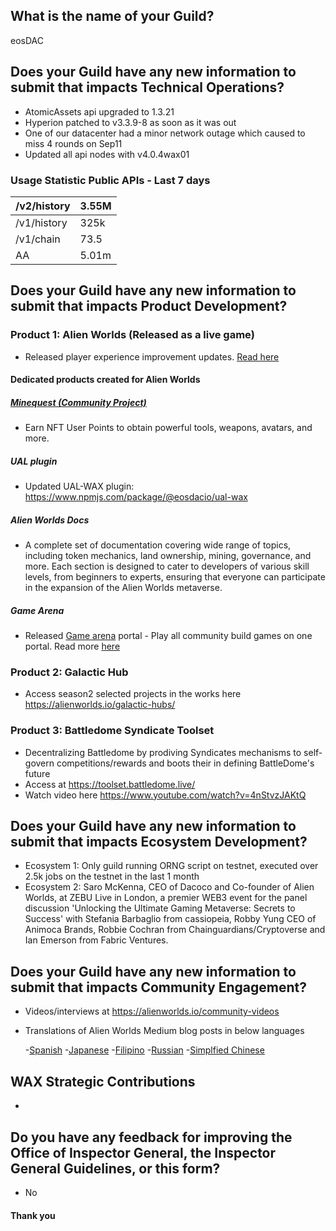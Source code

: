 ## What is the name of your Guild?

eosDAC

## Does your Guild have any new information to submit that impacts Technical Operations?
- AtomicAssets api upgraded to 1.3.21
- Hyperion patched to v3.3.9-8 as soon as it was out
- One of our datacenter had a minor network outage which caused to miss 4 rounds on Sep11
- Updated all api nodes with v4.0.4wax01

### Usage Statistic Public APIs - Last 7 days

/v2/history|3.55M
-----|-----
/v1/history|325k
/v1/chain|73.5
AA|5.01m

## Does your Guild have any new information to submit that impacts Product Development?

### Product 1: Alien Worlds (Released as a live game)


- Released player experience improvement updates. [Read here](https://alienworlds.medium.com/player-experience-improvements-2-6-0-onboarding-62ef547ac05b)

#### Dedicated products created for Alien Worlds

##### [Minequest (Community Project)](https://minecraft.eosusa.io/)

- Earn NFT User Points to obtain powerful tools, weapons, avatars, and more. 


##### UAL plugin

- Updated UAL-WAX plugin: https://www.npmjs.com/package/@eosdacio/ual-wax

##### Alien Worlds Docs
- A complete set of documentation covering wide range of topics, including token mechanics, land ownership, mining, governance, and more. Each section is designed to cater to developers of various skill levels, from beginners to experts, ensuring that everyone can participate in the expansion of the Alien Worlds metaverse.

##### Game Arena
- Released [Game arena](https://play.alienworlds.io/arena) portal - Play all community build games on one portal. Read more [here](https://alienworlds.io/blogs/game-arena/)

### Product 2: Galactic Hub
- Access season2 selected projects in the works here https://alienworlds.io/galactic-hubs/

### Product 3: Battledome Syndicate Toolset
- Decentralizing Battledome by prodiving Syndicates mechanisms to self-govern competitions/rewards and boots their in defining BattleDome's future
- Access at https://toolset.battledome.live/
- Watch video here https://www.youtube.com/watch?v=4nStvzJAKtQ


	
## Does your Guild have any new information to submit that impacts Ecosystem Development?
- Ecosystem 1: Only guild running ORNG script on testnet, executed over 2.5k jobs on the testnet in the last 1 month
- Ecosystem 2: Saro McKenna, CEO of Dacoco and Co-founder of Alien Worlds, at ZEBU Live in London, a premier WEB3 event for the panel discussion 'Unlocking the Ultimate Gaming Metaverse: Secrets to Success' with Stefania Barbaglio from cassiopeia, Robby Yung CEO of Animoca Brands, Robbie Cochran from Chainguardians/Cryptoverse and Ian Emerson from Fabric Ventures.


## Does your Guild have any new information to submit that impacts Community Engagement?
- Videos/interviews at https://alienworlds.io/community-videos
- Translations of Alien Worlds Medium blog posts in below languages

	-[Spanish](https://medium.com/alien-worlds-es)
	-[Japanese](https://medium.com/alien-worlds-jp)
	-[Filipino](https://medium.com/alien-worlds-ph)
	-[Russian](https://medium.com/alien-worlds-ru)
	-[Simplfied Chinese](https://medium.com/alien-worlds-zh)

## WAX Strategic Contributions 
- 

## Do you have any feedback for improving the Office of Inspector General, the Inspector General Guidelines, or this form?
- No

#### Thank you


                                                                                                                                                                                                                                                                                                                                                             